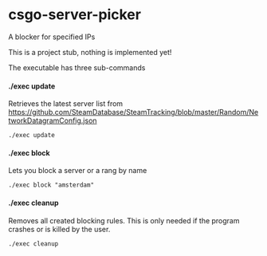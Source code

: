 # csgo-server-picker

A blocker for specified IPs

This is a project stub, nothing is implemented yet!

The executable has three sub-commands

#### ./exec update

Retrieves the latest server list from https://github.com/SteamDatabase/SteamTracking/blob/master/Random/NetworkDatagramConfig.json

```
./exec update
```

#### ./exec block
Lets you block a server or a rang by name

```
./exec block "amsterdam"
```

#### ./exec cleanup
Removes all created blocking rules. This is only needed if the program crashes or is killed by the user.

```
./exec cleanup
```
